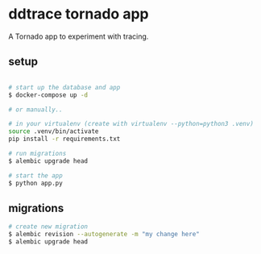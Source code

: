 # ddtrace tornado app

A Tornado app to experiment with tracing.

## setup

```bash

# start up the database and app
$ docker-compose up -d

# or manually..

# in your virtualenv (create with virtualenv --python=python3 .venv)
source .venv/bin/activate
pip install -r requirements.txt

# run migrations
$ alembic upgrade head

# start the app
$ python app.py
```


## migrations

```bash
# create new migration
$ alembic revision --autogenerate -m "my change here"
$ alembic upgrade head
```
